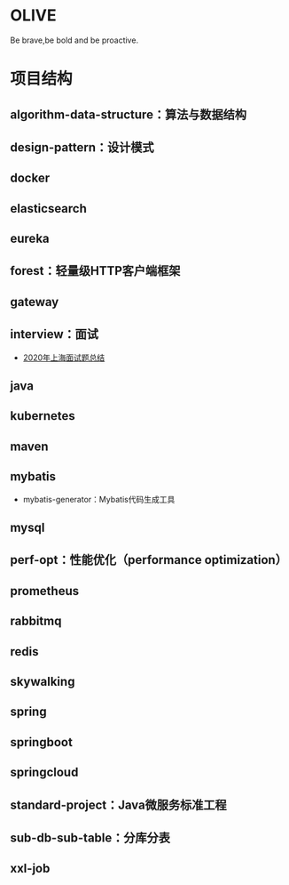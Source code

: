 # OLIVE
Be brave,be bold and be proactive.

# 项目结构
## algorithm-data-structure：算法与数据结构
## design-pattern：设计模式
## docker
## elasticsearch
## eureka
## forest：轻量级HTTP客户端框架
## gateway
## interview：面试
* [2020年上海面试题总结](interview/2020年上海面试题总结.md)
## java
## kubernetes
## maven
## mybatis
* mybatis-generator：Mybatis代码生成工具
## mysql
## perf-opt：性能优化（performance optimization）
## prometheus
## rabbitmq
## redis
## skywalking
## spring
## springboot
## springcloud
## standard-project：Java微服务标准工程
## sub-db-sub-table：分库分表
## xxl-job
